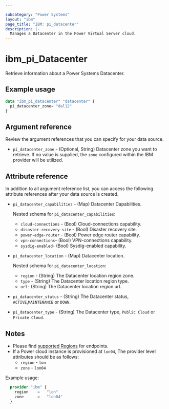 ```yaml
---

subcategory: "Power Systems"
layout: "ibm"
page_title: "IBM: pi_datacenter"
description: |-
  Manages a Datacenter in the Power Virtual Server cloud.
---
```


# ibm_pi_Datacenter

Retrieve information about a Power Systems Datacenter.

## Example usage

```terraform
data "ibm_pi_datacenter" "datacenter" {
  pi_datacenter_zone= "dal12"
}
```
  
## Argument reference

Review the argument references that you can specify for your data source.

- `pi_datacenter_zone` - (Optional, String) Datacenter zone you want to retrieve. If no value is supplied, the `zone` configured within the IBM provider will be utilized.

## Attribute reference

In addition to all argument reference list, you can access the following attribute references after your data source is created.

- `pi_datacenter_capabilities` - (Map) Datacenter Capabilities.

    Nested schema for `pi_datacenter_capabilities`:
  - `cloud-connections` - (Bool) Cloud-connections capability.
  - `disaster-recovery-site` - (Bool) Disaster recovery site.
  - `power-edge-router` - (Bool) Power edge router capability.
  - `vpn-connections`- (Bool) VPN-connections capability.
  - `sysdig-enabled`- (Bool) Sysdig-enabled capability.

- `pi_datacenter_location` - (Map) Datacenter location.

    Nested schema for `pi_datacenter_location`:
  - `region` - (String) The Datacenter location region zone.
  - `type` - (String) The Datacenter location region type.
  - `url`- (String) The Datacenter location region url.
- `pi_datacenter_status` - (String) The Datacenter status, `ACTIVE`,`MAINTENANCE` or `DOWN`.
- `pi_datacenter_type` - (String) The Datacenter type, `Public Cloud` or `Private Cloud`.

## Notes

- Please find [supported Regions](https://cloud.ibm.com/apidocs/power-cloud#endpoint) for endpoints.
- If a Power cloud instance is provisioned at `lon04`, The provider level attributes should be as follows:
  - `region` - `lon`
  - `zone` - `lon04`

Example usage:

  ```terraform
    provider "ibm" {
      region    =   "lon"
      zone      =   "lon04"
    }
  ```
